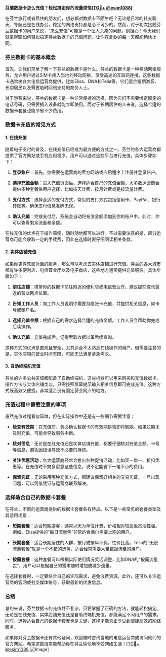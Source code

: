 **芬蘭数据卡怎么充值？轻松搞定你的流量烦恼[[TG💪+ @esim1088](https://t.me/s/esim1088)]**

在芬兰旅行或者居住的朋友们，想必都对数据卡不陌生吧？无论是日常的社交聊天、导航还是在线办公，稳定的网络支持都是必不可少的。然而，对于初次接触芬兰数据卡的用户来说，“怎么充值”可能是一个让人头疼的问题。别担心！今天我们就来聊聊如何轻松搞定芬兰数据卡的充值问题，让你在北欧的每一天都能畅快上网。

### 芬兰数据卡的基本概念

首先，让我们简单了解一下芬兰的数据卡是什么。芬兰的数据卡是一种移动网络服务，允许用户通过SIM卡接入当地的移动网络，享受高速的互联网连接。这些数据卡通常由各大电信运营商提供，比如Elisa、DNA和Telia等。它们适合短期游客、长期居民以及需要临时网络支持的商务人士。

对于游客来说，芬兰的数据卡是一种非常便捷的选择，因为它们不需要绑定固定的电话号码，只需要插入设备就能立即使用。而对于长期居住的人来说，选择合适的数据卡套餐也能节省不少费用。

### 数据卡充值的常见方式

#### 1. 在线充值

随着电子支付的普及，在线充值已经成为最方便的方式之一。芬兰的各大运营商都提供了官方网站或手机应用程序，用户可以通过这些平台进行充值。具体步骤如下：

1. **登录账户**：首先，你需要在运营商的官方网站或应用程序上注册并登录账户。
   
2. **选择充值金额**：进入充值页面后，选择适合自己的充值金额。大多数运营商会提供多种套餐供用户选择，比如按天计费、按月计费或是按流量计费。

3. **支付方式**：选择合适的支付方式，常见的支付方式包括信用卡、PayPal、银行转账等。确保支付信息准确无误。

4. **确认充值**：完成支付后，系统会自动将充值金额添加到你的账户中。此时，你可以查看剩余流量和余额。

在线充值的优点在于操作简便、随时随地都可以进行。不过需要注意的是，部分运营商可能会收取一定的手续费，因此在选择时要仔细阅读相关条款。

#### 2. 实体店铺充值

如果你更喜欢面对面的服务，那么可以考虑去实体店铺进行充值。芬兰的各大城市都有许多便利店、电信营业厅以及电子商店，这些地方通常提供充值服务。具体步骤如下：

1. **前往店铺**：携带你的数据卡前往附近的便利店或电信营业厅。建议提前查询最近的营业网点位置。

2. **告知工作人员**：向工作人员说明你需要为哪张卡充值，并提供相关信息，如卡号或账户名。

3. **选择充值金额**：根据自己的需求选择合适的充值金额。工作人员会帮助你完成后续操作。

4. **确认充值**：充值完成后，记得索取收据以备后续查询。

这种方式的优点是直观且安全，尤其适合不太熟悉在线操作的用户。但需要注意的是，实体店铺的营业时间有限，可能无法满足紧急需求。

#### 3. 自助终端机充值

芬兰的许多公共区域都配备了自助终端机，这些机器可以用来购买和充值数据卡。操作方法与实体店铺类似，只需按照屏幕提示输入相关信息即可完成充值。这种方式既高效又便捷，非常适合没有固定营业网点的地方。

### 充值过程中需要注意的事项

虽然充值过程看似简单，但在实际操作中还是有一些细节需要注意：

- **检查有效期**：在充值前，务必确认数据卡的有效期是否即将到期。如果过期未及时充值，可能会导致服务中断。
  
- **核对信息**：无论是在线充值还是实体店铺充值，都要仔细核对充值金额、卡号等信息，避免因错误导致不必要的麻烦。

- **关注优惠活动**：各大运营商经常会推出各种促销活动，比如买一赠一、折扣优惠等。在充值时不妨多留意这些信息，说不定能省下一笔不小的费用。

- **保留凭证**：无论采用哪种充值方式，都建议保留好相关的交易凭证。一旦出现问题，可以凭借凭证与运营商联系解决。

### 选择适合自己的数据卡套餐

在芬兰，不同的运营商提供的数据卡套餐各有特点。以下是一些常见的套餐类型及其适用场景：

- **短期套餐**：适合短期游客，通常以天为单位计费，价格相对较高但灵活性强。例如，Elisa提供的“每日流量包”非常适合偶尔需要上网的用户。

- **长期套餐**：适合长期居住的人群，按月或按年计费，性价比高。Telia的“无限流量套餐”就是一个不错的选择，适合经常需要大量数据流量的用户。

- **按需套餐**：这种套餐可以根据实际使用情况灵活调整，比如DNA的“按需流量包”，用户可以根据自己的需求随时增加或减少流量。

在选择套餐时，一定要结合自己的实际需求，避免浪费资源。此外，还可以关注运营商的官网或社交媒体账号，获取最新的优惠信息。

### 总结

总的来说，芬兰数据卡的充值并不复杂，只要掌握了正确的方法，就能轻松搞定。无论是在线充值、实体店铺充值还是自助终端机充值，都能满足不同用户的需求。同时，选择适合自己的数据卡套餐也是关键，这样才能真正享受到便捷高效的网络服务。

如果你对芬兰数据卡还有其他疑问，欢迎随时咨询当地的电信运营商或访问他们的官方网站。希望这篇指南能帮助你在芬兰愉快地享受网络生活！[[TG💪+ @esim1088](https://t.me/s/esim1088) ![Image](https://i.postimg.cc/4NQfJmqS/Snipaste-2025-05-13-00-14-12.png)]